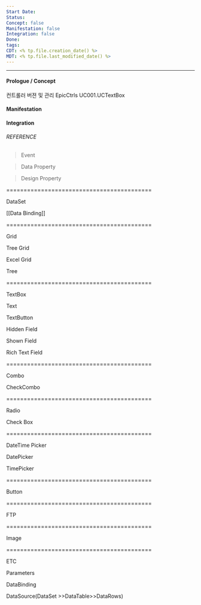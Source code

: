 ```yaml
---
Start Date: 
Status: 
Concept: false
Manifestation: false
Integration: false
Done: 
tags: 
CDT: <% tp.file.creation_date() %>
MDT: <% tp.file.last_modified_date() %>
---
```

---
#### Prologue / Concept
컨트롤러 버젼 및 관리
EpicCtrls
UC001.UCTextBox

#### Manifestation

#### Integration

###### REFERENCE
> Event

> Data Property

> Design Property

==========================================

DataSet

[[Data Binding]]

==========================================

Grid

Tree Grid

Excel Grid

Tree

==========================================

TextBox

Text

TextButton

Hidden Field

Shown Field

Rich Text Field

==========================================

Combo

CheckCombo

==========================================

Radio

Check Box

==========================================

DateTime Picker

DatePicker

TimePicker

==========================================

Button

==========================================

FTP

==========================================

Image

==========================================

ETC

Parameters

DataBinding

DataSource(DataSet >>DataTable>>DataRows)